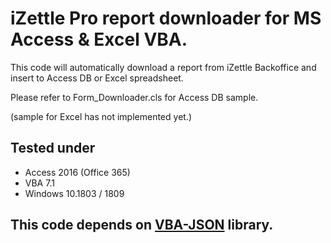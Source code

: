 # iZettle Pro report downloader for MS Access & Excel VBA.

This code will automatically download a report from iZettle Backoffice and insert to Access DB or Excel spreadsheet.

Please refer to Form_Downloader.cls for Access DB sample.

(sample for Excel has not implemented yet.)

## Tested under
* Access 2016 (Office 365)
* VBA 7.1
* Windows 10.1803 / 1809

## This code depends on [VBA-JSON](https://github.com/VBA-tools/VBA-JSON) library.

